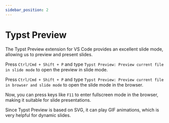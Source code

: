 ```yaml
---
sidebar_position: 2
---
```


# Typst Preview

The Typst Preview extension for VS Code provides an excellent slide mode, allowing us to preview and present slides.

Press `Ctrl/Cmd + Shift + P` and type `Typst Preview: Preview current file in slide mode` to open the preview in slide mode.

Press `Ctrl/Cmd + Shift + P` and type `Typst Preview: Preview current file in browser and slide mode` to open the slide mode in the browser.

Now, you can press keys like `F11` to enter fullscreen mode in the browser, making it suitable for slide presentations.

Since Typst Preview is based on SVG, it can play GIF animations, which is very helpful for dynamic slides.